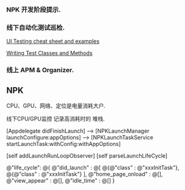 ### NPK 开发阶段提示.

### 线下自动化测试巡检.  

[UI Testing cheat sheet and examples](https://masilotti.com/ui-testing-cheat-sheet/)

[Writing Test Classes and Methods](https://developer.apple.com/library/archive/documentation/DeveloperTools/Conceptual/testing_with_xcode/chapters/04-writing_tests.html#//apple_ref/doc/uid/TP40014132-CH4-SW8)

### 线上 APM & Organizer.

## NPK 

CPU、GPU、网络、定位是电量消耗大户.

线下CPU/GPU监控 记录高消耗时的 堆栈.



[Appdelegate didFinishLaunch] --> [NPKLaunchManager launchConfigure:appOptions] --> [NPKLaunchTaskService startLaunchTask:withConfig:withAppOptions]

[self addLaunchRunLoopObserver]
[self parseLaunchLifeCycle]

@"life_cycle": @{
     @"did_launch" : @[
         @{@"class" : @"xxxInitTask"},
         @{@"class" : @"xxxInitTask"}
     ],
     @"home_page_onload" : @[],
     @"view_appear" : @[],
     @"idle_time" : @[]
}
